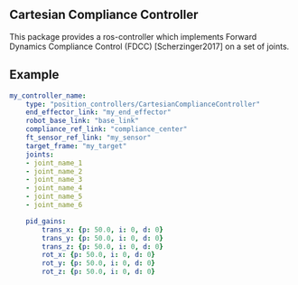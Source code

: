## Cartesian Compliance Controller ##

This package provides a ros-controller which implements Forward Dynamics Compliance Control (FDCC) [Scherzinger2017] on a set of joints.

## Example ##
```yaml
my_controller_name:
    type: "position_controllers/CartesianComplianceController"
    end_effector_link: "my_end_effector"
    robot_base_link: "base_link"
    compliance_ref_link: "compliance_center"
    ft_sensor_ref_link: "my_sensor"
    target_frame: "my_target"
    joints:
    - joint_name_1
    - joint_name_2
    - joint_name_3
    - joint_name_4
    - joint_name_5
    - joint_name_6

    pid_gains:
        trans_x: {p: 50.0, i: 0, d: 0}
        trans_y: {p: 50.0, i: 0, d: 0}
        trans_z: {p: 50.0, i: 0, d: 0}
        rot_x: {p: 50.0, i: 0, d: 0}
        rot_y: {p: 50.0, i: 0, d: 0}
        rot_z: {p: 50.0, i: 0, d: 0}
```
